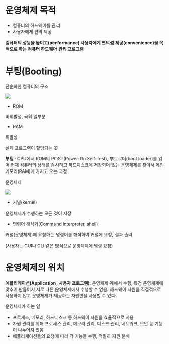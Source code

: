 # 운영체제 목적
- 컴퓨터의 하드웨어를 관리
- 사용자에게 편의 제공

**컴퓨터의 성능을 높이고(performance) 사용자에게 편의성 제공(convenience)을 목적으로 하는 컴퓨터 하드웨어 관리 프로그램**

# 부팅(Booting)
단순화한 컴퓨터의 구조

<img src="https://user-images.githubusercontent.com/34755287/53879645-5a6b7b00-4052-11e9-84ad-25a4dc7c1306.png">

- ROM

비휘발성, 극히 일부분
- RAM

휘발성

실제 프로그램이 할당되는 곳

**부팅**
: CPU에서 ROM의 POST(Power-On Self-Test), 부트로더(boot loader)를 읽어 현재 컴퓨터의 상태를 검사하고 하드디스크에 저장되어 있는 운영체제를 찾아서 메인메모리(RAM)에 가지고 오는 과정

운영체제

<img src="https://user-images.githubusercontent.com/34755287/53879650-5b041180-4052-11e9-8950-ca9cca586d82.png">

- 커널(kernel)

운영체제가 수행하는 모든 것이 저장
- 명령어 해석기(Command interpreter, shell)

커널(운영체제)에 요청하는 명령어를 해석하여 커널에 요청, 결과 출력

(사용자는 GUI나 CLI 같은 방식으로 운영체제에 명령 요청)

# 운영체제의 위치
**애플리케이션(Application, 사용자 프로그램)**: 운영체제 위에서 수행, 특정 운영체제에 맞추어 만들어서 서로 다른 운영체제에서 수행할 수 없음. 하드웨어 자원을 직접적으로 사용하지 않고 운영체제가 제공하는 자원만을 사용할 수 있다.

운영체제가 하는 일
- 프로세스, 메모리, 하드디스크 등 하드웨어 자원을 효율적으로 사용
- 자원 관리를 위해 프로세스 관리, 메모리 관리, 디스크 관리, 네트워크, 보안 등 기능이 나누어져 있음
- 애플리케이션들의 요청에 따라 각 기능들 수행, 적절히 자원 분배
